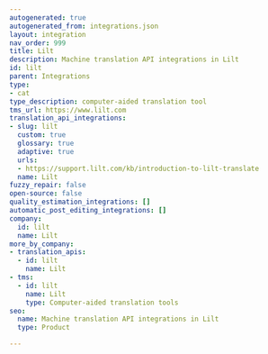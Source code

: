 ```yaml
---
autogenerated: true
autogenerated_from: integrations.json
layout: integration
nav_order: 999
title: Lilt
description: Machine translation API integrations in Lilt
id: lilt
parent: Integrations
type:
- cat
type_description: computer-aided translation tool
tms_url: https://www.lilt.com
translation_api_integrations:
- slug: lilt
  custom: true
  glossary: true
  adaptive: true
  urls:
  - https://support.lilt.com/kb/introduction-to-lilt-translate
  name: Lilt
fuzzy_repair: false
open-source: false
quality_estimation_integrations: []
automatic_post_editing_integrations: []
company:
  id: lilt
  name: Lilt
more_by_company:
- translation_apis:
  - id: lilt
    name: Lilt
- tms:
  - id: lilt
    name: Lilt
    type: Computer-aided translation tools
seo:
  name: Machine translation API integrations in Lilt
  type: Product

---
```



